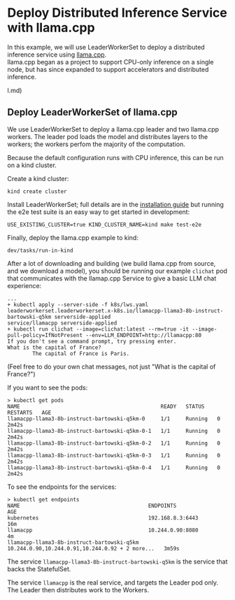 # Deploy Distributed Inference Service with llama.cpp

In this example, we will use LeaderWorkerSet to deploy a distributed
inference service using [llama.cpp](https://github.com/ggerganov/llama.cpp).    
llama.cpp began as a project to support CPU-only inference on a single node, but has
since expanded to support accelerators and distributed inference.

l.md)

## Deploy LeaderWorkerSet of llama.cpp

We use LeaderWorkerSet to deploy a llama.cpp leader and two llama.cpp workers.
The leader pod loads the model and distributes layers to the workers; the workers
perfom the majority of the computation.

Because the default configuration runs with CPU inference, this can be run on a kind cluster.

Create a kind cluster:

```shell
kind create cluster
```

Install LeaderWorkerSet; full details are in the [installation guide](https://lws.sigs.k8s.io/docs/installation/) but running the e2e test suite is an easy way to get started in development:

```shell
USE_EXISTING_CLUSTER=true KIND_CLUSTER_NAME=kind make test-e2e
```

Finally, deploy the llama.cpp example to kind:
```shell
dev/tasks/run-in-kind
```

After a lot of downloading and building (we build llama.cpp from source, and we download
a model), you should be running our example `clichat` pod that communicates with the llamap.cpp
Service to give a basic LLM chat experience:

```
...
+ kubectl apply --server-side -f k8s/lws.yaml
leaderworkerset.leaderworkerset.x-k8s.io/llamacpp-llama3-8b-instruct-bartowski-q5km serverside-applied
service/llamacpp serverside-applied
+ kubectl run clichat --image=clichat:latest --rm=true -it --image-pull-policy=IfNotPresent --env=LLM_ENDPOINT=http://llamacpp:80
If you don't see a command prompt, try pressing enter.
What is the capital of France?
        The capital of France is Paris.
```

(Feel free to do your own chat messages, not just "What is the capital of France?")

If you want to see the pods:

```shell
> kubectl get pods 
NAME                                             READY   STATUS    RESTARTS   AGE
llamacpp-llama3-8b-instruct-bartowski-q5km-0     1/1     Running   0          2m42s
llamacpp-llama3-8b-instruct-bartowski-q5km-0-1   1/1     Running   0          2m42s
llamacpp-llama3-8b-instruct-bartowski-q5km-0-2   1/1     Running   0          2m42s
llamacpp-llama3-8b-instruct-bartowski-q5km-0-3   1/1     Running   0          2m42s
llamacpp-llama3-8b-instruct-bartowski-q5km-0-4   1/1     Running   0          2m42s
```

To see the endpoints for the services:

```
> kubectl get endpoints
NAME                                         ENDPOINTS                                         AGE
kubernetes                                   192.168.8.3:6443                                  16m
llamacpp                                     10.244.0.90:8080                                  4m
llamacpp-llama3-8b-instruct-bartowski-q5km   10.244.0.90,10.244.0.91,10.244.0.92 + 2 more...   3m59s
```

The service `llamacpp-llama3-8b-instruct-bartowski-q5km` is the service that backs the StatefulSet.

The service `llamacpp` is the real service, and targets the Leader pod only.  The Leader then distributes work to the Workers.
